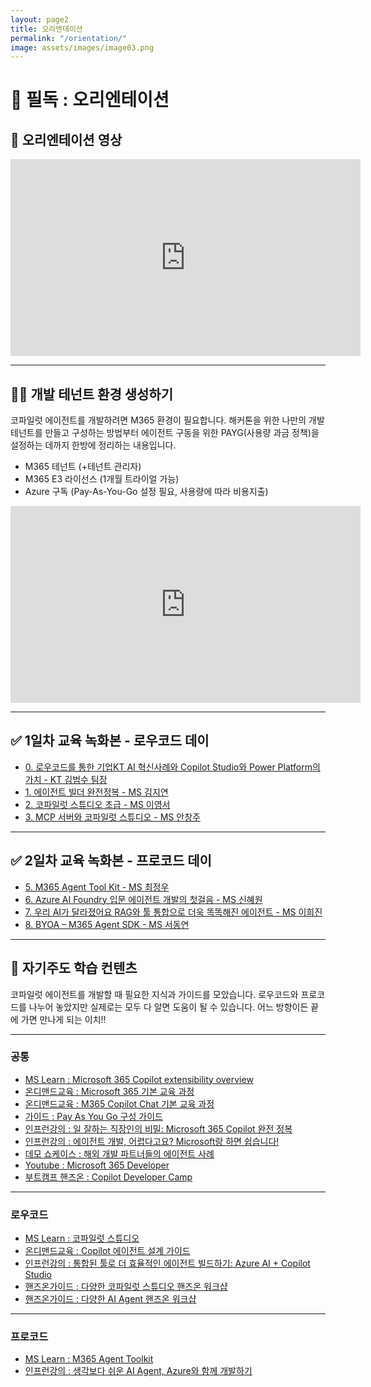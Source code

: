 ```yaml
---
layout: page2
title: 오리엔테이션
permalink: "/orientation/"
image: assets/images/image03.png
---
```


# 🚨 필독 : 오리엔테이션

## 🎥 오리엔테이션 영상

<iframe width="560" height="315" src="https://www.youtube.com/embed/lFe-Kwh0iEE?si=g2DjxH6o_MT2HbGk" title="YouTube video player" frameborder="0" allow="accelerometer; autoplay; clipboard-write; encrypted-media; gyroscope; picture-in-picture; web-share" referrerpolicy="strict-origin-when-cross-origin" allowfullscreen></iframe>

---

## 👩‍🚀 개발 테넌트 환경 생성하기

코파일럿 에이전트를 개발하려면 M365 환경이 필요합니다. 해커톤을 위한 나만의 개발 테넌트를 만들고 구성하는 방법부터 에이전트 구동을 위한 PAYG(사용량 과금 정책)을 설정하는 데까지 한방에 정리하는 내용입니다.

- M365 테넌트 (+테넌트 관리자)
- M365 E3 라이선스 (1개월 트라이얼 가능)
- Azure 구독 (Pay-As-You-Go 설정 필요, 사용량에 따라 비용지출)

<iframe width="560" height="315" src="https://www.youtube.com/embed/V_zOmFpncng?si=3HiPKKePmqF6sCWS" title="YouTube video player" frameborder="0" allow="accelerometer; autoplay; clipboard-write; encrypted-media; gyroscope; picture-in-picture; web-share" referrerpolicy="strict-origin-when-cross-origin" allowfullscreen></iframe>

---

## ✅ 1일차 교육 녹화본 - 로우코드 데이

- [0. 로우코드를 통한 기업KT AI 혁신사례와 Copilot Studio와 Power Platform의 가치 - KT 김범수 팀장](https://www.youtube.com/watch?v=M5VGCQPbEbk)
- [1. 에이전트 빌더 완전정복 - MS 김지연](https://www.youtube.com/watch?v=llbuE9KYacU)
- [2. 코파일럿 스튜디오 초급 - MS 이영서](https://www.youtube.com/watch?v=-AfbUVb7uGQ)
- [3. MCP 서버와 코파일럿 스튜디오 - MS 안창주](https://www.youtube.com/watch?v=_a03EFYhf7g)

---

## ✅ 2일차 교육 녹화본 - 프로코드 데이

- [5. M365 Agent Tool Kit - MS 최정우](https://www.youtube.com/watch?v=usXWZWEXgIg)
- [6. Azure AI Foundry 입문 에이전트 개발의 첫걸음 - MS 신혜원](https://www.youtube.com/watch?v=VRraO8KdK5c)
- [7. 우리 AI가 달라졌어요 RAG와 툴 통합으로 더욱 똑똑해진 에이전트 - MS 이희진](https://www.youtube.com/watch?v=vy0Ju3TjCwY)
- [8. BYOA – M365 Agent SDK - MS 서동연](https://www.youtube.com/watch?v=CDbN2up9jt0)

---

## 📝 자기주도 학습 컨텐츠

코파일럿 에이전트를 개발할 때 필요한 지식과 가이드를 모았습니다. 로우코드와 프로코드를 나누어 놓았지만 실제로는 모두 다 알면 도움이 될 수 있습니다. 어느 방향이든 끝에 가면 만나게 되는 이치!!

---

### 공통

- [MS Learn : Microsoft 365 Copilot extensibility overview](https://learn.microsoft.com/en-us/microsoft-365-copilot/extensibility/)
- [온디맨드교육 : Microsoft 365 기본 교육 과정](https://microsoft.github.io/mwkorea/agent/M365userguide/)
- [온디맨드교육 : M365 Copilot Chat 기본 교육 과정](https://microsoft.github.io/mwkorea/agent/CopilotChatguide/)
- [가이드 : Pay As You Go 구성 가이드](https://microsoft.github.io/mwkorea/copilot/CopilotChatPAYG/)
- [인프런강의 : 일 잘하는 직장인의 비밀: Microsoft 365 Copilot 완전 정복](https://inf.run/kSazo)
- [인프런강의 : 에이전트 개발, 어렵다고요? Microsoft랑 하면 쉽습니다!](https://inf.run/XcDim)
- [데모 쇼케이스 : 해외 개발 파트너들의 에이전트 사례](https://aka.ms/copilotecosystem)
- [Youtube : Microsoft 365 Developer](https://www.youtube.com/@Microsoft365Developer)
- [부트캠프 핸즈온 : Copilot Developer Camp](https://microsoft.github.io/copilot-camp/)

---

### 로우코드

- [MS Learn : 코파일럿 스튜디오](https://learn.microsoft.com/ko-kr/microsoft-copilot-studio/)
- [온디맨드교육 : Copilot 에이전트 설계 가이드](https://microsoft.github.io/mwkorea/agent/AgentDevGuide/)
- [인프런강의 : 통합된 툴로 더 효율적인 에이전트 빌드하기: Azure AI + Copilot Studio](https://inf.run/tdCtF)
- [핸즈온가이드 : 다양한 코파일럿 스튜디오 핸즈온 워크샵](https://github.com/ChangJu-Ahn/Power-Platform-Hands-on)
- [핸즈온가이드 : 다양한 AI Agent 핸즈온 워크샵](https://github.com/ChangJu-Ahn/Microsoft-AI-Agent)

---

### 프로코드

- [MS Learn : M365 Agent Toolkit](https://learn.microsoft.com/en-us/microsoft-365/developer/overview-m365-agents-toolkit)
- [인프런강의 : 생각보다 쉬운 AI Agent, Azure와 함께 개발하기](https://inf.run/Veg1z)